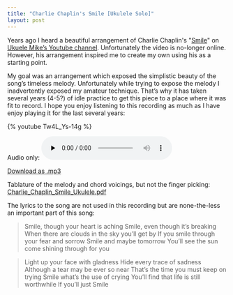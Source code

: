 ```yaml
---
title: "Charlie Chaplin's Smile [Ukulele Solo]"
layout: post
---
```


Years ago I heard a beautiful arrangement of Charlie Chaplin's
"<a href="http://en.wikipedia.org/wiki/Smile_(Charlie_Chaplin_song)"
target="_blank">Smile</a>" on <a
href="http://www.youtube.com/user/MusicTeacher2010" target="_blank">Ukuele
Mike&#8217;s Youtube channel</a>. Unfortunately the video is no-longer online.
However, his arrangement inspired me to create my own using his as a starting
point.

My goal was an arrangement which exposed the simplistic beauty of the
song&#8217;s timeless melody. Unfortunately while trying to expose the melody
I inadvertently exposed my amateur technique. That&#8217;s why it has taken
several years (4-5?) of idle practice to get this piece to a place where it was
fit to record. I hope you enjoy listening to this recording as much as I have
enjoy playing it for the last several years:

{% youtube Tw4L_Ys-14g %}

Audio only: <audio id="wp_mep_1"
src="{{ site.url }}/uploads/2012/10/Smile-Ukulele.mp3"
type="audio/mp3"    controls="controls" preload="none"  > </audio>

<a
href="{{ site.url }}/uploads/2012/10/Smile-Ukulele.mp3">Download
as .mp3</a>

Tablature of the melody and chord voicings, but not the finger picking: <a
href='{{ site.url }}/uploads/2012/10/Charlie_Chaplin_Smile_Ukulele.pdf'>Charlie_Chaplin_Smile_Ukulele.pdf</a>

The lyrics to the song are not used in this recording but are none-the-less
an important part of this song:

> Smile, though your heart is aching
> Smile, even though it’s breaking
> When there are clouds in the sky
> you’ll get by
> If you smile through your fear and sorrow
> Smile and maybe tomorrow
> You’ll see the sun come shining through
> for you

> Light up your face with gladness
> Hide every trace of sadness
> Although a tear may be ever so near
> That’s the time you must keep on trying
> Smile what’s the use of crying
> You’ll find that life is still worthwhile
> If you’ll just
> Smile
